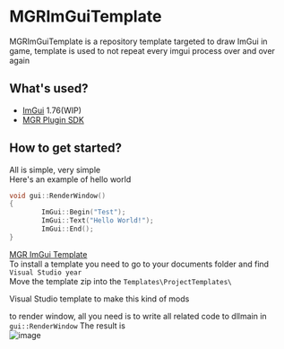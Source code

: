# MGRImGuiTemplate
MGRImGuiTemplate is a repository template targeted to draw ImGui in game, template is used to not repeat every imgui process over and over again

## What's used?
- [ImGui](https://github.com/ocornut/imgui) 1.76(WIP)
- [MGR Plugin SDK](https://github.com/Frouk3/mgr-plugin-sdk)

## How to get started?
All is simple, very simple<br/>
Here's an example of hello world
```cpp
void gui::RenderWindow()
{
        ImGui::Begin("Test");
        ImGui::Text("Hello World!");
        ImGui::End();
}
```
[MGR ImGui Template](https://github.com/user-attachments/files/18560020/MGRImGuiTemplate.zip)<br />
To install a template you need to go to your documents folder and find `Visual Studio year` <br/>
Move the template zip into the `Templates\ProjectTemplates\`

Visual Studio template to make this kind of mods

to render window, all you need is to write all related code to dllmain in `gui::RenderWindow`
The result is<br/>
![image](https://github.com/Frouk3/MGRImGuiTemplate/assets/68140414/fd3ba97e-fb05-47bc-bc7b-a1a402dadd01)

